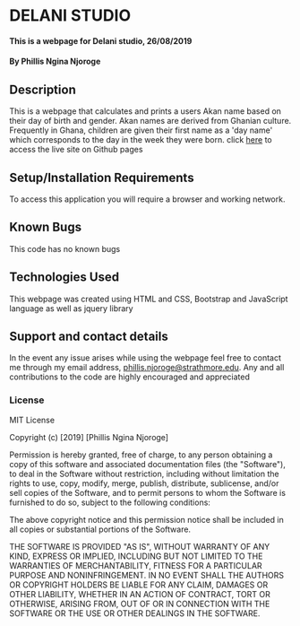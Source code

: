 # DELANI STUDIO
#### This is a webpage for Delani studio, 26/08/2019
#### By Phillis Ngina Njoroge
## Description
This is a webpage that calculates and prints a users Akan name based on their day of birth and gender. Akan names are derived from Ghanian culture. Frequently in Ghana, children are given their first name as a 'day name' which corresponds to the day in the week they were born. click <a href="https://ngina07.github.io/akan-names/">here</a> to access the live site on Github pages


## Setup/Installation Requirements
To access this application you will require a browser and working network.
## Known Bugs
This code has no known bugs
## Technologies Used
This webpage was created using HTML and CSS, Bootstrap and JavaScript language as well as jquery library
## Support and contact details
In the event any issue arises while using the webpage feel free to contact me through my email address, phillis.njoroge@strathmore.edu. Any and all contributions to the code are highly encouraged and appreciated 
### License
MIT License

Copyright (c) [2019] [Phillis Ngina Njoroge]

Permission is hereby granted, free of charge, to any person obtaining a copy
of this software and associated documentation files (the "Software"), to deal
in the Software without restriction, including without limitation the rights
to use, copy, modify, merge, publish, distribute, sublicense, and/or sell
copies of the Software, and to permit persons to whom the Software is
furnished to do so, subject to the following conditions:

The above copyright notice and this permission notice shall be included in all
copies or substantial portions of the Software.

THE SOFTWARE IS PROVIDED "AS IS", WITHOUT WARRANTY OF ANY KIND, EXPRESS OR
IMPLIED, INCLUDING BUT NOT LIMITED TO THE WARRANTIES OF MERCHANTABILITY,
FITNESS FOR A PARTICULAR PURPOSE AND NONINFRINGEMENT. IN NO EVENT SHALL THE
AUTHORS OR COPYRIGHT HOLDERS BE LIABLE FOR ANY CLAIM, DAMAGES OR OTHER
LIABILITY, WHETHER IN AN ACTION OF CONTRACT, TORT OR OTHERWISE, ARISING FROM,
OUT OF OR IN CONNECTION WITH THE SOFTWARE OR THE USE OR OTHER DEALINGS IN THE
SOFTWARE.

